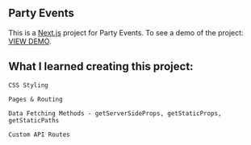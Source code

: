 ## Party Events
This is a [Next.js](https://nextjs.org/) project for Party Events.
To see a demo of the project: [VIEW DEMO](https://party-events-nextjs.vercel.app/).




## What I learned creating this project: 
``` text
CSS Styling

Pages & Routing

Data Fetching Methods - getServerSideProps, getStaticProps, getStaticPaths

Custom API Routes

